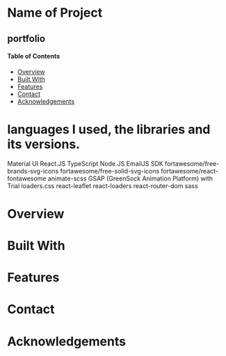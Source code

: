 # Name of Project
## portfolio

#### Table of Contents
- [Overview](#overview)
- [Built With](#built-with)
- [Features](#features)
- [Contact](#contact)
- [Acknowledgements](#acknowledgements)

# languages I used, the libraries and its versions. 
 Material UI
 React.JS 
 TypeScript
 Node.JS
 EmailJS SDK
 fortawesome/free-brands-svg-icons
fortawesome/free-solid-svg-icons
fortawesome/react-fontawesome
 animate-scss
 GSAP (GreenSock Animation Platform) with Trial
 loaders.css
 react-leaflet
 react-loaders
react-router-dom
sass

# Overview
<!-- TODO: Add a screenshot of the live project.
    1. Link to a 'live demo.'
    2. Describe your overall experience in a couple of sentences.
    3. List a few specific technical things that you learned or improved on.
    4. Share any other tips or guidance for others attempting this or something similar.
 -->

# Built With
<!-- TODO: List any MAJOR libraries/frameworks (e.g. React, Tailwind) with links to their homepages. -->

# Features
<!-- TODO: List what specific 'user problems' that this application solves. -->

# Contact
<!-- TODO: Include icons and links to your RELEVANT, PROFESSIONAL 'DEV-ORIENTED' social media. LinkedIn and dev.to are minimum. -->

# Acknowledgements
<!-- TODO: List any blog posts, tutorials or plugins that you may have used to complete the project. Only list those that had a significant impact. Obviously, we all 'Google' stuff while working on our things, but maybe something in particular stood out as a 'major contributor' to your skill set for this project. -->
